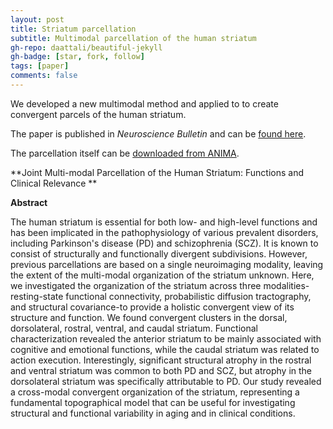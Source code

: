 ```yaml
---
layout: post
title: Striatum parcellation
subtitle: Multimodal parcellation of the human striatum
gh-repo: daattali/beautiful-jekyll
gh-badge: [star, fork, follow]
tags: [paper]
comments: false
---
```


We developed a new multimodal method and applied to to create convergent parcels of the human striatum.

The paper is published in *Neuroscience Bulletin* and can be [found here](https://pubmed.ncbi.nlm.nih.gov/32700142/).

The parcellation itself can be [downloaded from ANIMA](https://anima.inm7.de/studies/Liu_striatum_2020).

**Joint Multi-modal Parcellation of the Human Striatum: Functions and Clinical Relevance **

**Abstract**

The human striatum is essential for both low- and high-level functions and has been implicated in the pathophysiology of various prevalent disorders, including Parkinson's disease (PD) and schizophrenia (SCZ). It is known to consist of structurally and functionally divergent subdivisions. However, previous parcellations are based on a single neuroimaging modality, leaving the extent of the multi-modal organization of the striatum unknown. Here, we investigated the organization of the striatum across three modalities-resting-state functional connectivity, probabilistic diffusion tractography, and structural covariance-to provide a holistic convergent view of its structure and function. We found convergent clusters in the dorsal, dorsolateral, rostral, ventral, and caudal striatum. Functional characterization revealed the anterior striatum to be mainly associated with cognitive and emotional functions, while the caudal striatum was related to action execution. Interestingly, significant structural atrophy in the rostral and ventral striatum was common to both PD and SCZ, but atrophy in the dorsolateral striatum was specifically attributable to PD. Our study revealed a cross-modal convergent organization of the striatum, representing a fundamental topographical model that can be useful for investigating structural and functional variability in aging and in clinical conditions.
